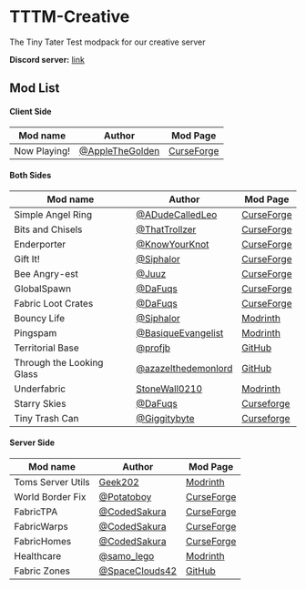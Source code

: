 # TTTM-Creative
The Tiny Tater Test modpack for our creative server
  
**Discord server:** [link](https://discord.gg/YeXshh3sKE)

## Mod List
#### Client Side
| Mod name | Author | Mod Page |
| -------- | ------ | -------- |
| Now Playing! | [@AppleTheGolden](https://github.com/Scotsguy) | [CurseForge](https://www.curseforge.com/minecraft/mc-mods/now-playing) |


#### Both Sides
| Mod name | Author | Mod Page |
| -------- | ------ | -------- |
| Simple Angel Ring | [@ADudeCalledLeo](https://github.com/Leo40Git) | [CurseForge](https://www.curseforge.com/minecraft/mc-mods/simple-angel-ring) |
| Bits and Chisels | [@ThatTrollzer](https://github.com/CoolMineman) | [CurseForge](https://www.curseforge.com/minecraft/mc-mods/bits-and-chisels) |
| Enderporter | [@KnowYourKnot](https://github.com/knowyourknot) | [CurseForge](https://www.curseforge.com/minecraft/mc-mods/knowyourknot-enderporter) |
| Gift It! | [@Siphalor](https://github.com/Siphalor) | [CurseForge](https://www.curseforge.com/minecraft/mc-mods/gift-it) |
| Bee Angry-est | [@Juuz](https://github.com/Juuxel) | [CurseForge](https://www.curseforge.com/minecraft/mc-mods/bee-angry-est) |
| GlobalSpawn | [@DaFuqs](https://github.com/DaFuqs) | [CurseForge](https://www.curseforge.com/minecraft/mc-mods/globalspawn) |
| Fabric Loot Crates | [@DaFuqs](https://github.com/DaFuqs) | [CurseForge](https://www.curseforge.com/minecraft/mc-mods/fabric-loot-crates) |
| Bouncy Life | [@Siphalor](https://github.com/Siphalor) | [Modrinth](https://www.modrinth.com/mod/bouncy-life) |
| Pingspam | [@BasiqueEvangelist](https://github.com/BasiqueEvangelist) | [Modrinth](https://www.modrinth.com/mod/pingspam) |
| Territorial Base | [@profjb](https://github.com/profjb58) | [GitHub](https://github.com/Archydra-Studios/territorial-base) |
| Through the Looking Glass | [@azazelthedemonlord](https://github.com/Dragonoidzero) | [GitHub](https://github.com/Archydra-Studios/through-the-looking-glass) |
| Underfabric | [StoneWall0210](https://github.com/Stonewall0210) | [Modrinth](https://modrinth.com/mod/underfabric) |
| Starry Skies | [@DaFuqs](https://github.com/DaFuqs) | [Curseforge](https://www.curseforge.com/minecraft/mc-mods/starry-skies) |
| Tiny Trash Can | [@Giggitybyte](https://github.com/Giggitybyte) | [Curseforge](https://www.curseforge.com/minecraft/mc-mods/tiny-trash-can) |

#### Server Side
| Mod name | Author | Mod Page |
| -------- | ------ | -------- |
| Toms Server Utils | [Geek202](https://github.com/Geek202) | [Modrinth](https://modrinth.com/mod/toms-server-utils) |
| World Border Fix | [@Potatoboy](https://github.com/PotatoPresident) | [CurseForge](https://www.curseforge.com/minecraft/mc-mods/world-border-fix) |
| FabricTPA | [@CodedSakura](https://github.com/CodedSakura) | [CurseForge](https://www.curseforge.com/minecraft/mc-mods/fabrictpa) |
| FabricWarps | [@CodedSakura](https://github.com/CodedSakura) | [CurseForge](https://www.curseforge.com/minecraft/mc-mods/fabricwarps) |
| FabricHomes | [@CodedSakura](https://github.com/CodedSakura) | [CurseForge](https://www.curseforge.com/minecraft/mc-mods/fabrichomes) |
| Healthcare | [@samo_lego](https://github.com/samolego) | [Modrinth](https://www.modrinth.com/mod/healthcare) |
| Fabric Zones | [@SpaceClouds42](https://github.com/SpaceClouds42) | [GitHub](https://www.github.com/SpaceClouds42/FabricZones) |

